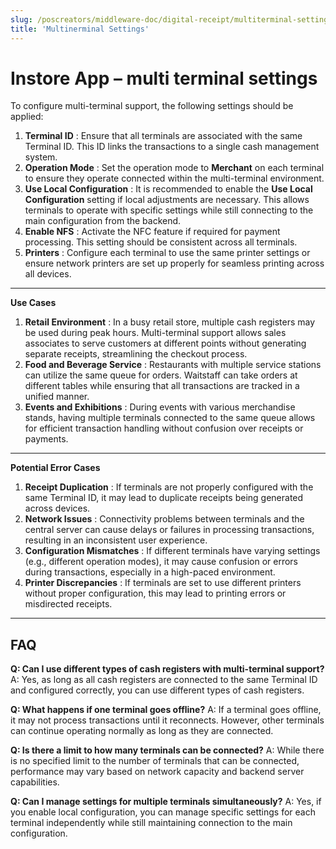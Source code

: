 ```yaml
---
slug: /poscreators/middleware-doc/digital-receipt/multiterminal-settings
title: 'Multinerminal Settings'
---
```


# Instore App – multi terminal settings

To configure multi-terminal support, the following settings should be applied:

1. **Terminal ID** :
    Ensure that all terminals are associated with the same Terminal ID. This ID links
    the transactions to a single cash management system.
2. **Operation Mode** :
    Set the operation mode to **Merchant** on each terminal to ensure they operate
    connected within the multi-terminal environment.
3. **Use Local Configuration** :
    It is recommended to enable the **Use Local Configuration** setting if local
    adjustments are necessary. This allows terminals to operate with specific
    settings while still connecting to the main configuration from the backend.
4. **Enable NFS** :
    Activate the NFC feature if required for payment processing. This setting should
    be consistent across all terminals.
5. **Printers** :
    Configure each terminal to use the same printer settings or ensure network
    printers are set up properly for seamless printing across all devices.

---

**Use Cases**

1. **Retail Environment** :
    In a busy retail store, multiple cash registers may be used during peak hours.
    Multi-terminal support allows sales associates to serve customers at different
    points without generating separate receipts, streamlining the checkout process.
2. **Food and Beverage Service** :
    Restaurants with multiple service stations can utilize the same queue for orders.
    Waitstaff can take orders at different tables while ensuring that all transactions
    are tracked in a unified manner.
3. **Events and Exhibitions** :
    During events with various merchandise stands, having multiple terminals
    connected to the same queue allows for efficient transaction handling without
    confusion over receipts or payments.


---


**Potential Error Cases**

1. **Receipt Duplication** :
    If terminals are not properly configured with the same Terminal ID, it may lead to
    duplicate receipts being generated across devices.
2. **Network Issues** :
    Connectivity problems between terminals and the central server can cause
    delays or failures in processing transactions, resulting in an inconsistent user
    experience.
3. **Configuration Mismatches** :
    If different terminals have varying settings (e.g., different operation modes), it
    may cause confusion or errors during transactions, especially in a high-paced
    environment.
4. **Printer Discrepancies** :
    If terminals are set to use different printers without proper configuration, this may
    lead to printing errors or misdirected receipts.

---

## FAQ

**Q: Can I use different types of cash registers with multi-terminal support?**
A: Yes, as long as all cash registers are connected to the same Terminal ID and
configured correctly, you can use different types of cash registers.

**Q: What happens if one terminal goes offline?**
A: If a terminal goes offline, it may not process transactions until it reconnects. However,
other terminals can continue operating normally as long as they are connected.

**Q: Is there a limit to how many terminals can be connected?**
A: While there is no specified limit to the number of terminals that can be connected,
performance may vary based on network capacity and backend server capabilities.

**Q: Can I manage settings for multiple terminals simultaneously?**
A: Yes, if you enable local configuration, you can manage specific settings for each
terminal independently while still maintaining connection to the main configuration.


